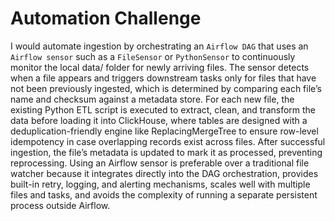 # Automation Challenge

I would automate ingestion by orchestrating an `Airflow DAG` that uses an `Airflow sensor` such as a `FileSensor` or `PythonSensor` to continuously monitor the local data/ folder for newly arriving files. The sensor detects when a file appears and triggers downstream tasks only for files that have not been previously ingested, which is determined by comparing each file’s name and checksum against a metadata store. For each new file, the existing Python ETL script is executed to extract, clean, and transform the data before loading it into ClickHouse, where tables are designed with a deduplication-friendly engine like ReplacingMergeTree to ensure row-level idempotency in case overlapping records exist across files. After successful ingestion, the file’s metadata is updated to mark it as processed, preventing reprocessing. Using an Airflow sensor is preferable over a traditional file watcher because it integrates directly into the DAG orchestration, provides built-in retry, logging, and alerting mechanisms, scales well with multiple files and tasks, and avoids the complexity of running a separate persistent process outside Airflow.
